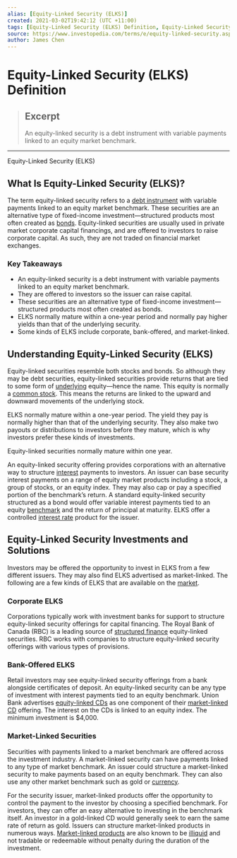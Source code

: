 ```yaml
---
alias: [Equity-Linked Security (ELKS)]
created: 2021-03-02T19:42:12 (UTC +11:00)
tags: [Equity-Linked Security (ELKS) Definition, Equity-Linked Security (ELKS)]
source: https://www.investopedia.com/terms/e/equity-linked-security.asp
author: James Chen
---
```


# Equity-Linked Security (ELKS) Definition

> ## Excerpt
> An equity-linked security is a debt instrument with variable payments linked to an equity market benchmark.

---

Equity-Linked Security (ELKS)
## What Is Equity-Linked Security (ELKS)?

The term equity-linked security refers to a [debt instrument](https://www.investopedia.com/terms/d/debtinstrument.asp) with variable payments linked to an equity market benchmark. These securities are an alternative type of fixed-income investment—structured products most often created as [bonds](https://www.investopedia.com/terms/b/bond.asp). Equity-linked securities are usually used in private market corporate capital financings, and are offered to investors to raise corporate capital. As such, they are not traded on financial market exchanges.

### Key Takeaways

-   An equity-linked security is a debt instrument with variable payments linked to an equity market benchmark.
-   They are offered to investors so the issuer can raise capital.
-   These securities are an alternative type of fixed-income investment—structured products most often created as bonds.
-   ELKS normally mature within a one-year period and normally pay higher yields than that of the underlying security.
-   Some kinds of ELKS include corporate, bank-offered, and market-linked.

## Understanding Equity-Linked Security (ELKS)

Equity-linked securities resemble both stocks and bonds. So although they may be debt securities, equity-linked securities provide returns that are tied to some form of [underlying](https://www.investopedia.com/terms/u/underlying.asp) equity—hence the name. This equity is normally a [common stock](https://www.investopedia.com/terms/c/commonstock.asp). This means the returns are linked to the upward and downward movements of the underlying stock.

ELKS normally mature within a one-year period. The yield they pay is normally higher than that of the underlying security. They also make two payouts or distributions to investors before they mature, which is why investors prefer these kinds of investments.

Equity-linked securities normally mature within one year.

An equity-linked security offering provides corporations with an alternative way to structure [interest](https://www.investopedia.com/terms/i/interest.asp) payments to investors. An issuer can base security interest payments on a range of equity market products including a stock, a group of stocks, or an equity index. They may also cap or pay a specified portion of the benchmark’s return. A standard equity-linked security structured as a bond would offer variable interest payments tied to an equity [benchmark](https://www.investopedia.com/terms/b/benchmark.asp) and the return of principal at maturity. ELKS offer a controlled [interest rate](https://www.investopedia.com/terms/i/interestrate.asp) product for the issuer.

## Equity-Linked Security Investments and Solutions

Investors may be offered the opportunity to invest in ELKS from a few different issuers. They may also find ELKS advertised as market-linked. The following are a few kinds of ELKS that are available on the [market](https://www.investopedia.com/terms/m/market.asp).

### Corporate ELKS

Corporations typically work with investment banks for support to structure equity-linked security offerings for capital financing. The Royal Bank of Canada (RBC) is a leading source of [structured finance](https://www.investopedia.com/terms/s/structuredfinance.asp) equity-linked securities. RBC works with companies to structure equity-linked security offerings with various types of provisions.

### Bank-Offered ELKS

Retail investors may see equity-linked security offerings from a bank alongside certificates of deposit. An equity-linked security can be any type of investment with interest payments tied to an equity benchmark. Union Bank advertises [equity-linked CDs](https://www.unionbank.com/private-bank/risk-management/market-linked-cds/index.jsp) as one component of their [market-linked CD](https://www.investopedia.com/terms/i/indexedcd.asp) offering. The interest on the CDs is linked to an equity index. The minimum investment is $4,000.

### Market-Linked Securities

Securities with payments linked to a market benchmark are offered across the investment industry. A market-linked security can have payments linked to any type of market benchmark. An issuer could structure a market-linked security to make payments based on an equity benchmark. They can also use any other market benchmark such as gold or [currency](https://www.investopedia.com/terms/c/currency.asp).

For the security issuer, market-linked products offer the opportunity to control the payment to the investor by choosing a specified benchmark. For investors, they can offer an easy alternative to investing in the benchmark itself. An investor in a gold-linked CD would generally seek to earn the same rate of return as gold. Issuers can structure market-linked products in numerous ways. [Market-linked products](https://www.investopedia.com/articles/investing/092316/6-reasons-beware-marketlinked-cds.asp) are also known to be [illiquid](https://www.investopedia.com/terms/i/illiquid.asp) and not tradable or redeemable without penalty during the duration of the investment.
